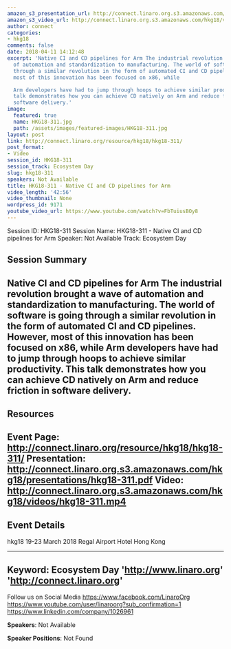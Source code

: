```yaml
---
amazon_s3_presentation_url: http://connect.linaro.org.s3.amazonaws.com/hkg18/presentations/hkg18-311.pdf
amazon_s3_video_url: http://connect.linaro.org.s3.amazonaws.com/hkg18/videos/hkg18-311.mp4
author: connect
categories:
- hkg18
comments: false
date: 2018-04-11 14:12:48
excerpt: 'Native CI and CD pipelines for Arm The industrial revolution brought a wave
  of automation and standardization to manufacturing. The world of software is going
  through a similar revolution in the form of automated CI and CD pipelines. However,
  most of this innovation has been focused on x86, while

  Arm developers have had to jump through hoops to achieve similar productivity. This
  talk demonstrates how you can achieve CD natively on Arm and reduce friction in
  software delivery.'
image:
  featured: true
  name: HKG18-311.jpg
  path: /assets/images/featured-images/HKG18-311.jpg
layout: post
link: http://connect.linaro.org/resource/hkg18/hkg18-311/
post_format:
- Video
session_id: HKG18-311
session_track: Ecosystem Day
slug: hkg18-311
speakers: Not Available
title: HKG18-311 - Native CI and CD pipelines for Arm
video_length: '42:56'
video_thumbnail: None
wordpress_id: 9171
youtube_video_url: https://www.youtube.com/watch?v=FbTuiusBOy8
---
```


Session ID: HKG18-311
Session Name: HKG18-311 - Native CI and CD pipelines for Arm
Speaker: Not Available
Track: Ecosystem Day


## Session Summary
Native CI and CD pipelines for Arm The industrial revolution brought a wave of automation and standardization to manufacturing. The world of software is going through a similar revolution in the form of automated CI and CD pipelines. However, most of this innovation has been focused on x86, while
Arm developers have had to jump through hoops to achieve similar productivity. This talk demonstrates how you can achieve CD natively on Arm and reduce friction in software delivery.
---------------------------------------------------
## Resources
Event Page: http://connect.linaro.org/resource/hkg18/hkg18-311/
Presentation: http://connect.linaro.org.s3.amazonaws.com/hkg18/presentations/hkg18-311.pdf
Video: http://connect.linaro.org.s3.amazonaws.com/hkg18/videos/hkg18-311.mp4
 ---------------------------------------------------
## Event Details
hkg18
19-23 March 2018 
Regal Airport Hotel Hong Kong

---------------------------------------------------
Keyword: Ecosystem Day
'http://www.linaro.org'
'http://connect.linaro.org'
---------------------------------------------------
Follow us on Social Media
https://www.facebook.com/LinaroOrg
https://www.youtube.com/user/linaroorg?sub_confirmation=1
https://www.linkedin.com/company/1026961

**Speakers**: Not Available

**Speaker Positions**: Not Found